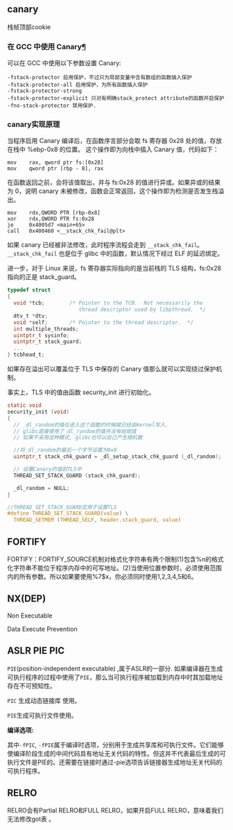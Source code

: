 ## canary

栈帧顶部cookie

### 在 GCC 中使用 Canary[¶](https://ctf-wiki.github.io/ctf-wiki/pwn/linux/mitigation/canary-zh/#gcc-canary)

可以在 GCC 中使用以下参数设置 Canary:

```
-fstack-protector 启用保护，不过只为局部变量中含有数组的函数插入保护
-fstack-protector-all 启用保护，为所有函数插入保护
-fstack-protector-strong
-fstack-protector-explicit 只对有明确stack_protect attribute的函数开启保护
-fno-stack-protector 禁用保护.
```

### canary实现原理

当程序启用 Canary 编译后，在函数序言部分会取 fs 寄存器 0x28 处的值，存放在栈中 %ebp-0x8 的位置。 这个操作即为向栈中插入 Canary 值，代码如下：

```assembly
mov    rax, qword ptr fs:[0x28]
mov    qword ptr [rbp - 8], rax
```

在函数返回之前，会将该值取出，并与 fs:0x28 的值进行异或。如果异或的结果为 0，说明 canary 未被修改，函数会正常返回，这个操作即为检测是否发生栈溢出。



```assembly
mov    rdx,QWORD PTR [rbp-0x8]
xor    rdx,QWORD PTR fs:0x28
je     0x4005d7 <main+65>
call   0x400460 <__stack_chk_fail@plt>
```

如果 canary 已经被非法修改，此时程序流程会走到 `__stack_chk_fail`。`__stack_chk_fail` 也是位于 glibc 中的函数，默认情况下经过 ELF 的延迟绑定。

进一步，对于 Linux 来说，fs 寄存器实际指向的是当前栈的 TLS 结构，fs:0x28 指向的正是 stack_guard。

```c
typedef struct
{
  void *tcb;        /* Pointer to the TCB.  Not necessarily the
                       thread descriptor used by libpthread.  */
  dtv_t *dtv;
  void *self;       /* Pointer to the thread descriptor.  */
  int multiple_threads;
  uintptr_t sysinfo;
  uintptr_t stack_guard;
  ...
} tcbhead_t;
```

如果存在溢出可以覆盖位于 TLS 中保存的 Canary 值那么就可以实现绕过保护机制。

事实上，TLS 中的值由函数 security_init 进行初始化。

```c
static void
security_init (void)
{
  // _dl_random的值在进入这个函数的时候就已经由kernel写入.
  // glibc直接使用了_dl_random的值并没有给赋值
  // 如果不采用这种模式, glibc也可以自己产生随机数

  //将_dl_random的最后一个字节设置为0x0
  uintptr_t stack_chk_guard = _dl_setup_stack_chk_guard (_dl_random);

  // 设置Canary的值到TLS中
  THREAD_SET_STACK_GUARD (stack_chk_guard);

  _dl_random = NULL;
}

//THREAD_SET_STACK_GUARD宏用于设置TLS
#define THREAD_SET_STACK_GUARD(value) \
  THREAD_SETMEM (THREAD_SELF, header.stack_guard, value)
```



## FORTIFY

 FORTIFY：FORTIFY_SOURCE机制对格式化字符串有两个限制(1)包含%n的格式化字符串不能位于程序内存中的可写地址。(2)当使用位置参数时，必须使用范围内的所有参数。所以如果要使用%7$x，你必须同时使用1,2,3,4,5和6。 

## NX(DEP)

Non Executable

Data Execute Prevention

## ASLR PIE PIC

 `PIE`(position-independent executable) ,属于ASLR的一部分. 如果编译器在生成可执行程序的过程中使用了`PIE`，那么当可执行程序被加载到内存中时其加载地址存在不可预知性。 

`PIC` 生成动态链接库 使用。

`PIE`生成可执行文件使用。

**编译选项:**

 其中`-fPIC`, `-fPIE`属于编译时选项，分别用于生成共享库和可执行文件。它们能够使编译阶段生成的中间代码具有地址无关代码的特性。但这并不代表最后生成的可执行文件是PIE的。还需要在链接时通过-pie选项告诉链接器生成地址无关代码的可执行程序。 

## RELRO

 RELRO会有Partial RELRO和FULL RELRO，如果开启FULL RELRO，意味着我们无法修改got表 。